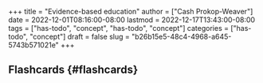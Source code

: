 +++
title = "Evidence-based education"
author = ["Cash Prokop-Weaver"]
date = 2022-12-01T08:16:00-08:00
lastmod = 2022-12-17T13:43:00-08:00
tags = ["has-todo", "concept", "has-todo", "concept"]
categories = ["has-todo", "concept"]
draft = false
slug = "b26b15e5-48c4-4968-a645-5743b571021e"
+++

## Flashcards {#flashcards}
